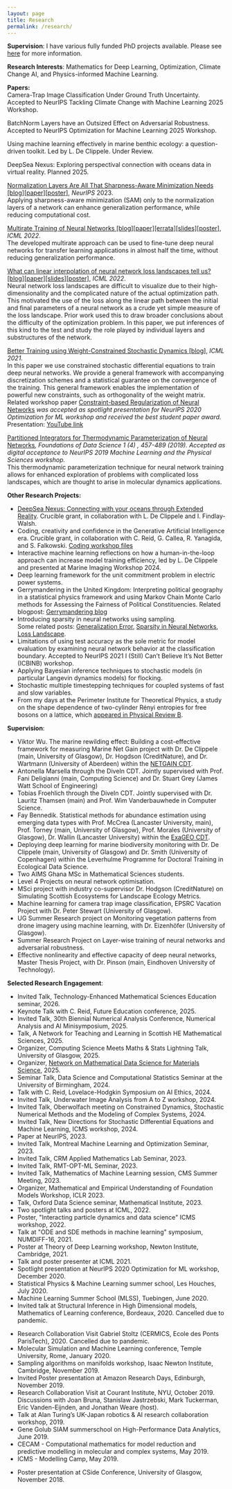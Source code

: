 ```yaml
---
layout: page
title: Research
permalink: /research/
---
```


**Supervision**: I have various fully funded PhD projects available. Please see [here]({{TiffanyVlaar.github.io}}/supervision) for more information. 

<!---
*Opportunities*: 
- The University of Glasgow offers 4-year fully funded PhD positions for black UK domiciled students through the James McCune Smith scholarships. Please feel free to reach out if you want to discuss applying for these. More information: [https://www.gla.ac.uk/scholarships/mccune-smith/](https://www.gla.ac.uk/scholarships/mccune-smith/)
The application deadline for Science and Engineering areas has been extended to 15 March 2024.
- Apply for a 4-year fully-funded PhD position within the [Leverhulme Programme for Doctoral Training in Ecological Data Science](https://ecological-data-science.github.io/projects.html). Together with Dr. De Clippele (main, University of Glasgow) and Dr. Smith (University of Copenhagen) we are offering a project on deploying deep learning to analyse marine acoustic & image data. *Deadline*: 22 March 2024.--->

**Research Interests**: Mathematics for Deep Learning, Optimization, Climate Change AI, and Physics-informed Machine Learning.
<!--Sampling Methods, Numerical methods for Stochastic Differential Equations,--> 

**Papers:** <br>
Camera-Trap Image Classification Under Ground Truth Uncertainty. Accepted to NeurIPS Tackling Climate Change with Machine Learning 2025 Workshop.

BatchNorm Layers have an Outsized Effect on Adversarial Robustness. Accepted to NeurIPS Optimization for Machine Learning 2025 Workshop.

Using machine learning effectively in marine benthic ecology: a question-driven toolkit. Led by L. De Clippele. Under Review.

DeepSea Nexus: Exploring perspectival connection with oceans data in virtual reality. Planned 2025.

[Normalization Layers Are All That Sharpness-Aware Minimization Needs [blog]]({{TiffanyVlaar.github.io}}/jekyll/update/2023/09/26/SAMON)[[paper]](https://arxiv.org/abs/2306.04226)[[poster]]({{TiffanyVlaar.github.io}}/docs/SAM_ON_poster_NeurIPS2023.pdf), *NeurIPS* 2023. <br>
Applying sharpness-aware minimization (SAM) only to the normalization layers of a network can enhance generalization performance, while reducing computational cost.

[Multirate Training of Neural Networks [blog]]({{TiffanyVlaar.github.io}}/jekyll/update/2021/10/07/Multirate)[[paper]](https://arxiv.org/abs/2106.10771)[[errata]]({{TiffanyVlaar.github.io}}/docs/Corrigendum.pdf)[[slides]]({{TiffanyVlaar.github.io}}/slides/ICML_Multirate.pdf)[[poster]]({{TiffanyVlaar.github.io}}/docs/ICML_MultiratePoster.pdf), *ICML 2022*. <br>
The developed multirate approach can be used to fine-tune deep neural networks for transfer learning applications in almost half the time, without reducing generalization performance.

[What can linear interpolation of neural network loss landscapes tell us? [blog]]({{TiffanyVlaar.github.io}}/jekyll/update/2021/10/02/LinearInterpolation)[[paper]](https://proceedings.mlr.press/v162/vlaar22a.html)[[slides]]({{TiffanyVlaar.github.io}}/slides/ICML_LinearInterpolation.pdf)[[poster]]({{TiffanyVlaar.github.io}}/docs/Poster_LinearInterpolation_ICML.pdf), *ICML 2022*. <br>
Neural network loss landscapes are difficult to visualize due to their high-dimensionality and the complicated nature of the actual optimization path. This motivated the use of the loss along the linear path between the initial and final parameters of a neural network as a crude yet simple measure of the loss landscape. Prior work used this to draw broader conclusions about the difficulty of the optimization problem. In this paper, we put inferences of this kind to the test and study the role played by individual layers and substructures of the network.

[Better Training using Weight-Constrained Stochastic Dynamics [blog]]({{TiffanyVlaar.github.io}}/jekyll/update/2020/11/04/ConstraintBasedReg), *ICML 2021*. <br>
In this paper we use constrained stochastic differential equations to train deep neural networks. We provide a general framework with accompanying discretization schemes and a statistical guarantee on the convergence of the
training. This general framework enables the implementation of powerful new constraints, such as orthogonality of the weight matrix. <br>
Related workshop paper [Constraint-based Regularization of Neural Networks](https://arxiv.org/abs/2006.10114) *was accepted as spotlight presentation for NeurIPS 2020 Optimization for ML workshop and received the best student paper award.* Presentation: [YouTube link](https://youtu.be/5xhvuNPmCj4) <br>

[Partitioned Integrators for Thermodynamic Parameterization of Neural Networks]({{TiffanyVlaar.github.io}}/jekyll/update/2019/08/31/NewPaper.html)*, Foundations of Data Science 1 (4) , 457-489 (2019). Accepted as digital acceptance to NeurIPS 2019 Machine Learning and the Physical Sciences workshop.* <br>
This thermodynamic parameterization technique for neural network training allows for enhanced exploration of problems with complicated loss landscapes, which are thought to arise in molecular dynamics applications.

<!---Check out my new blogpost about the paper [here]({{TiffanyVlaar.github.io}}/jekyll/update/2019/08/31/NewPaper.html)-->

**Other Research Projects:**
- [DeepSea Nexus: Connecting with your oceans through Extended Reality]({{TiffanyVlaar.github.io}}/jekyll/update/2025/06/04/deepseanexus.html). Crucible grant, in collaboration with L. De Clippele and I. Findlay-Walsh.
- Coding, creativity and confidence in the Generative Artificial Intelligence era. Crucible grant, in collaboration with C. Reid, G. Callea, R. Yanagida, and S. Falkowski. [Coding workshop files]({{TiffanyVlaar.github.io}}/jekyll/update/2025/06/04/codingAIera.html)
- Interactive machine learning reflections on how a human-in-the-loop approach can increase model training efficiency, led by L. De Clippele and presented at Marine Imaging Workshop 2024.
- Deep learning framework for the unit commitment problem in electric power systems.
- Gerrymandering in the United Kingdom: Interpreting political geography in a statistical physics framework and using Markov Chain Monte Carlo methods for Assessing the Fairness of Political Constituencies. Related blogpost: [Gerrymandering blog]({{TiffanyVlaar.github.io}}/jekyll/update/2019/11/18/Gerrymandering.html)
- Introducing sparsity in neural networks using sampling. <br>
  Some related posts: [Generalization Error]({{TiffanyVlaar.github.io}}/jekyll/update/2019/03/27/Generalization.html), [Sparsity in Neural Networks]({{TiffanyVlaar.github.io}}/jekyll/update/2019/05/10/Sparsity.html), [Loss Landscape]({{TiffanyVlaar.github.io}}/jekyll/update/2019/07/20/LossLandscape.html).
 - Limitations of using test accuracy as the sole metric for model evaluation by examining neural network behavior at the classification boundary. Accepted to NeurIPS 2021 I (Still) Can’t Believe It’s Not Better (ICBINB) workshop. <br>
- Applying Bayesian inference techniques to stochastic models (in particular Langevin dynamics models) for flocking.
- Stochastic multiple timestepping techniques for coupled systems of fast and slow variables.
- From my days at the Perimeter Institute for Theoretical Physics, a study on the shape dependence of two-cylinder Rényi entropies for free bosons on a lattice, which [appeared in Physical Review B](https://journals.aps.org/prb/abstract/10.1103/PhysRevB.94.165136).

**Supervision**: 
- Viktor Wu. The marine rewilding effect: Building a cost-effective framework for measuring Marine Net Gain project with Dr. De Clippele (main, University of Glasgow), Dr. Hogdson (CreditNature), and Dr. Wartmann (University of Aberdeen) within the [NETGAIN CDT](https://netgain.wp.st-andrews.ac.uk).
- Antonella Marsella through the DiveIn CDT. Jointly supervised with Prof. Fani Deligianni (main, Computing Science) and Dr. Stuart Grey (James Watt School of Engineering)
- Tobias Froehlich through the DiveIn CDT. Jointly supervised with Dr. Lauritz Thamsen (main) and Prof. Wim Vanderbauwhede in Computer Science.
- Fay Bennedik. Statistical methods for abundance estimation using emerging data types with Prof. McCrea (Lancaster University, main), Prof. Torney (main, University of Glasgow), Prof. Morales (University of Glasgow), Dr. Wallin (Lancaster University) within the [ExaGEO CDT](https://www.exageo.org).
- Deploying deep learning for marine biodiversity monitoring with Dr. De Clippele (main, University of Glasgow) and Dr. Smith (University of Copenhagen) within the Leverhulme Programme for Doctoral Training in Ecological Data Science.
- Two AIMS Ghana MSc in Mathematical Sciences students.
- Level 4 Projects on neural network optimisation.
- MSci project with industry co-supervisor Dr. Hodgson (CreditNature) on Simulating Scottish Ecosystems for Landscape Ecology Metrics.
- Machine learning for camera trap image classification, EPSRC Vacation Project with Dr. Peter Stewart (University of Glasgow).
- UG Summer Research project on Monitoring vegetation patterns from drone imagery using machine learning, with Dr. Eizenhöfer (University of Glasgow).
- Summer Research Project on Layer-wise training of neural networks and adversarial robustness.
- Effective nonlinearity and effective capacity of deep neural networks, Master Thesis Project, with Dr. Pinson (main, Eindhoven University of Technology).

**Selected Research Engagement**: <!--, Workshops, and Summerschools:**-->
- Invited Talk, Technology-Enhanced Mathematical Sciences Education seminar, 2026.
- Keynote Talk with C. Reid, Future Education conference, 2025.
- Invited Talk, 30th Biennial Numerical Analysis Conference, Numerical Analysis and AI Minisymposium, 2025.
- Talk, A Network for Teaching and Learning in Scottish HE Mathematical Sciences, 2025.
- Organizer, Computing Science Meets Maths & Stats Lightning Talk, University of Glasgow, 2025.
- Organizer, [Network on Mathematical Data Science for Materials Science](https://sites.google.com/site/xiaochengshang/network), 2025.
- Seminar Talk, Data Science and Computational Statistics Seminar at the University of Birmingham, 2024.
- Talk with C. Reid, Lovelace-Hodgkin Symposium on AI Ethics, 2024.
- Invited Talk, Underwater Image Analysis from A to Z workshop, 2024.
- Invited Talk, Oberwolfach meeting on Constrained Dynamics, Stochastic Numerical Methods and the Modeling of Complex Systems, 2024.
- Invited Talk, New Directions for Stochastic Differential Equations and Machine Learning, ICMS workshop, 2024.
- Paper at NeurIPS, 2023.
- Invited Talk, Montreal Machine Learning and Optimization Seminar, 2023.
- Invited Talk, CRM Applied Mathematics Lab Seminar, 2023.
- Invited Talk, RMT-OPT-ML Seminar, 2023.
- Invited Talk, Mathematics of Machine Learning session, CMS Summer Meeting, 2023.
- Organizer, Mathematical and Empirical Understanding of Foundation Models Workshop, ICLR 2023.
- Talk, Oxford Data Science seminar, Mathematical Institute, 2023.
- Two spotlight talks and posters at ICML, 2022.
- Poster, "Interacting particle dynamics and data science" ICMS workshop, 2022.
- Talk at "ODE and SDE methods in machine learning" symposium, NUMDIFF-16, 2021.
- Poster at Theory of Deep Learning workshop, Newton Institute, Cambridge, 2021.
- Talk and poster presenter at ICML 2021.
- Spotlight presentation at NeurIPS 2020 Optimization for ML workshop, December 2020.
- Statistical Physics & Machine Learning summer school, Les Houches, July 2020.
- Machine Learning Summer School (MLSS), Tuebingen, June 2020.
- Invited talk at Structural Inference in High Dimensional models, Mathematics of Learning conference, Bordeaux, 2020. Cancelled due to pandemic.
<!-- Poster at Foundations of Computational Mathematics, 2020. Cancelled due to pandemic.-->
- Research Collaboration Visit Gabriel Stoltz (CERMICS, Ecole des Ponts ParisTech), 2020. Cancelled due to pandemic.
- Molecular Simulation and Machine Learning conference, Temple University, Rome, January 2020.
- Sampling algorithms on manifolds workshop, Isaac Newton Institute, Cambridge, November 2019.
- Invited Poster presentation at Amazon Research Days, Edinburgh, November 2019.
- Research Collaboration Visit at Courant Institute, NYU, October 2019. Discussions with Joan Bruna, Stanislaw Jastrzebski, Mark Tuckerman, Eric Vanden-Eijnden, and Jonathan Weare (host).
- Talk at Alan Turing’s UK-Japan robotics & AI research collaboration workshop, 2019.
- Gene Golub SIAM summerschool on High-Performance Data Analytics, June 2019.
- CECAM - Computational mathematics for model reduction and predictive modelling in molecular and complex systems, May 2019.
- ICMS - Modelling Camp, May 2019.
<!--- MIGSAA Advanced PhD Course - Diffusion Processes, Autumn 2018.-->
- Poster presentation at CSide Conference, University of Glasgow, November 2018.
<!--- i-like Workshop, Newcastle University, June 2018.-->
<!--- Masterclass Prof. David Dunson (Duke University) on Scalable Bayesian Inference, 2018.-->
<!---Alan Turing Institute - Data-driven modelling of complex systems, May 2018.-->





